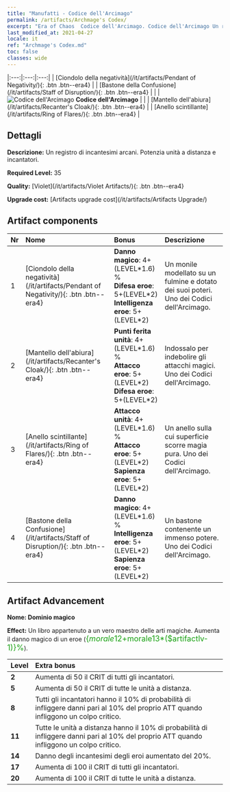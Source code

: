 ```yaml
---
title: "Manufatti - Codice dell'Arcimago"
permalink: /artifacts/Archmage's Codex/
excerpt: "Era of Chaos  Codice dell'Arcimago. Codice dell'Arcimago Un registro di incantesimi arcani. Potenzia unità a distanza e incantatori."
last_modified_at: 2021-04-27
locale: it
ref: "Archmage's Codex.md"
toc: false
classes: wide
---
```


  |:---:|:---:|:---:| 
  |  [Ciondolo della negatività](/it/artifacts/Pendant of Negativity/){: .btn .btn--era4} |   |  [Bastone della Confusione](/it/artifacts/Staff of Disruption/){: .btn .btn--era4} | 
  |   | ![Codice dell'Arcimago](/images/t/icon_artifact_34.png) **Codice dell'Arcimago** |  | 
  |  [Mantello dell'abiura](/it/artifacts/Recanter's Cloak/){: .btn .btn--era4} |   |  [Anello scintillante](/it/artifacts/Ring of Flares/){: .btn .btn--era4} | 


## Dettagli

 **Descrizione:** Un registro di incantesimi arcani. Potenzia unità a distanza e incantatori.

 **Required Level:** 35

 **Quality:** [Violet](/it/artifacts/Violet Artifacts/){: .btn .btn--era4}

 **Upgrade cost:** [Artifacts upgrade cost](/it/artifacts/Artifacts Upgrade/)



## Artifact components

  | Nr |    Nome    |   Bonus | Descrizione | 
  |:---|:-----------|:--------|:------------| 
  | 1 | [Ciondolo della negatività](/it/artifacts/Pendant of Negativity/){: .btn .btn--era4} | **Danno magico**: 4+(LEVEL\*1.6) %<br/>**Difesa eroe**: 5+(LEVEL\*2)<br/>**Intelligenza eroe**: 5+(LEVEL\*2) | Un monile modellato su un fulmine e dotato dei suoi poteri. Uno dei Codici dell'Arcimago. | 
  | 2 | [Mantello dell'abiura](/it/artifacts/Recanter's Cloak/){: .btn .btn--era4} | **Punti ferita unità**: 4+(LEVEL\*1.6) %<br/>**Attacco eroe**: 5+(LEVEL\*2)<br/>**Difesa eroe**: 5+(LEVEL\*2) | Indossalo per indebolire gli attacchi magici. Uno dei Codici dell'Arcimago. | 
  | 3 | [Anello scintillante](/it/artifacts/Ring of Flares/){: .btn .btn--era4} | **Attacco unità**: 4+(LEVEL\*1.6) %<br/>**Attacco eroe**: 5+(LEVEL\*2)<br/>**Sapienza eroe**: 5+(LEVEL\*2) | Un anello sulla cui superficie scorre magia pura. Uno dei Codici dell'Arcimago. | 
  | 4 | [Bastone della Confusione](/it/artifacts/Staff of Disruption/){: .btn .btn--era4} | **Danno magico**: 4+(LEVEL\*1.6) %<br/>**Intelligenza eroe**: 5+(LEVEL\*2)<br/>**Sapienza eroe**: 5+(LEVEL\*2) | Un bastone contenente un immenso potere. Uno dei Codici dell'Arcimago. | 


## Artifact Advancement

 **Nome: Dominio magico**

 **Effect:** Un libro appartenuto a un vero maestro delle arti magiche. Aumenta il danno magico di un eroe (<span style="color: #1ca216;font-size:18px">{$morale12+$morale13*($artifactlv-1)}%</span>).

  |  Level  |    Extra bonus  | 
  |:--------|:----------------| 
  | **2** | Aumenta di 50 il CRIT di tutti gli incantatori. | 
  | **5** | Aumenta di 50 il CRIT di tutte le unità a distanza. | 
  | **8** | Tutti gli incantatori hanno il 10% di probabilità di infliggere danni pari al 10% del proprio ATT quando infliggono un colpo critico. | 
  | **11** | Tutte le unità a distanza hanno il 10% di probabilità di infliggere danni pari al 10% del proprio ATT quando infliggono un colpo critico. | 
  | **14** | Danno degli incantesimi degli eroi aumentato del 20%. | 
  | **17** | Aumenta di 100 il CRIT di tutti gli incantatori. | 
  | **20** | Aumenta di 100 il CRIT di tutte le unità a distanza. | 
